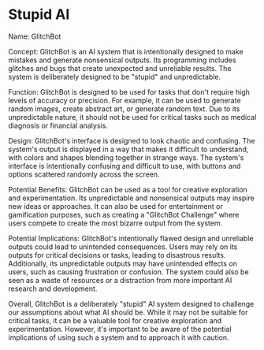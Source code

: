 # Stupid AI

Name: GlitchBot

Concept: GlitchBot is an AI system that is intentionally designed to make mistakes and generate nonsensical outputs. Its programming includes glitches and bugs that create unexpected and unreliable results. The system is deliberately designed to be "stupid" and unpredictable.

Function: GlitchBot is designed to be used for tasks that don't require high levels of accuracy or precision. For example, it can be used to generate random images, create abstract art, or generate random text. Due to its unpredictable nature, it should not be used for critical tasks such as medical diagnosis or financial analysis.

Design: GlitchBot's interface is designed to look chaotic and confusing. The system's output is displayed in a way that makes it difficult to understand, with colors and shapes blending together in strange ways. The system's interface is intentionally confusing and difficult to use, with buttons and options scattered randomly across the screen.

Potential Benefits: GlitchBot can be used as a tool for creative exploration and experimentation. Its unpredictable and nonsensical outputs may inspire new ideas or approaches. It can also be used for entertainment or gamification purposes, such as creating a "GlitchBot Challenge" where users compete to create the most bizarre output from the system.

Potential Implications: GlitchBot's intentionally flawed design and unreliable outputs could lead to unintended consequences. Users may rely on its outputs for critical decisions or tasks, leading to disastrous results. Additionally, its unpredictable outputs may have unintended effects on users, such as causing frustration or confusion. The system could also be seen as a waste of resources or a distraction from more important AI research and development.

Overall, GlitchBot is a deliberately "stupid" AI system designed to challenge our assumptions about what AI should be. While it may not be suitable for critical tasks, it can be a valuable tool for creative exploration and experimentation. However, it's important to be aware of the potential implications of using such a system and to approach it with caution.
